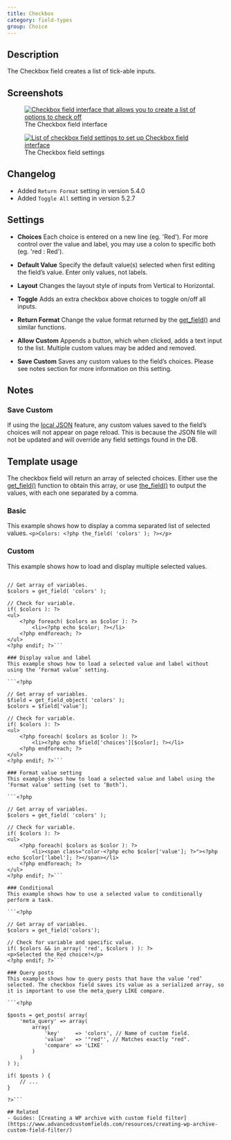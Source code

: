 ```yaml
---
title: Checkbox
category: field-types
group: Choice
---
```


## Description
The Checkbox field creates a list of tick-able inputs.

## Screenshots
<div class="gallery">
	<figure>
		<a href="https://raw.githubusercontent.com/AdvancedCustomFields/docs/master/assets/acf-checkbox-interface.png">
			<img src="https://raw.githubusercontent.com/AdvancedCustomFields/docs/master/assets/acf-checkbox-interface.png" alt="Checkbox field interface that allows you to create a list of options to check off" />
		</a>
		<figcaption>The Checkbox field interface</figcaption>
	</figure>
	<figure>
		<a href="https://raw.githubusercontent.com/AdvancedCustomFields/docs/master/assets/acf-checkbox-settings.png">
			<img src="https://raw.githubusercontent.com/AdvancedCustomFields/docs/master/assets/acf-checkbox-settings.png" alt="List of checkbox field settings to set up Checkbox field interface" />
		</a>
		<figcaption>The Checkbox field settings</figcaption>
	</figure>
</div>

## Changelog
- Added `Return Format` setting in version 5.4.0
- Added `Toggle All` setting in version 5.2.7

## Settings
- **Choices**
  Each choice is entered on a new line (eg. 'Red'). For more control over the value and label, you may use a colon to specific both (eg. 'red : Red').

- **Default Value**
  Specify the default value(s) selected when first editing the field’s value. Enter only values, not labels.

- **Layout**
  Changes the layout style of inputs from Vertical to Horizontal.

- **Toggle**
  Adds an extra checkbox above choices to toggle on/off all inputs.

- **Return Format**
  Change the value format returned by the [get_field()](https://www.advancedcustomfields.com/resources/get_field/) and similar functions.

- **Allow Custom**
  Appends a button, which when clicked, adds a text input to the list. Multiple custom values may be added and removed.

- **Save Custom**
  Saves any custom values to the field’s choices. Please see notes section for more information on this setting.


## Notes

### Save Custom
If using the [local JSON](https://www.advancedcustomfields.com/resources/local-json/) feature, any custom values saved to the field’s choices will not appear on page reload. This is because the JSON file will not be updated and will override any field settings found in the DB.

## Template usage

The checkbox field will return an array of selected choices. Either use the [get_field()](https://www.advancedcustomfields.com/resources/get_field/) function to obtain this array, or use [the_field()](https://www.advancedcustomfields.com/resources/the_field/) to output the values, with each one separated by a comma.

### Basic
This example shows how to display a comma separated list of selected values.
```<p>Colors: <?php the_field( 'colors' ); ?></p>```

### Custom
This example shows how to load and display multiple selected values.

```<?php

// Get array of variables.
$colors = get_field( 'colors' );

// Check for variable.
if( $colors ): ?>
<ul>
	<?php foreach( $colors as $color ): ?>
		<li><?php echo $color; ?></li>
	<?php endforeach; ?>
</ul>
<?php endif; ?>```

### Display value and label
This example shows how to load a selected value and label without using the ‘Format value’ setting.

```<?php

// Get array of variables.
$field = get_field_object( 'colors' );
$colors = $field['value'];

// Check for variable.
if( $colors ): ?>
<ul>
	<?php foreach( $colors as $color ): ?>
		<li><?php echo $field['choices'][$color]; ?></li>
	<?php endforeach; ?>
</ul>
<?php endif; ?>```

### Format value setting
This example shows how to load a selected value and label using the ‘Format value’ setting (set to ‘Both’).

```<?php

// Get array of variables.
$colors = get_field( 'colors' );

// Check for variable.
if( $colors ): ?>
<ul>
	<?php foreach( $colors as $color ): ?>
		<li><span class="color-<?php echo $color['value']; ?>"><?php echo $color['label']; ?></span></li>
	<?php endforeach; ?>
</ul>
<?php endif; ?>```

### Conditional
This example shows how to use a selected value to conditionally perform a task.

```<?php

// Get array of variables.
$colors = get_field('colors');

// Check for variable and specific value.
if( $colors && in_array( 'red', $colors ) ): ?>
<p>Selected the Red choice!</p>
<?php endif; ?>```

### Query posts
This example shows how to query posts that have the value ‘red’ selected. The checkbox field saves its value as a serialized array, so it is important to use the meta_query LIKE compare.

```<?php

$posts = get_posts( array(
    'meta_query' => array(
        array(
            'key'     => 'colors', // Name of custom field.
            'value'   => '"red"', // Matches exactly "red".
            'compare' => 'LIKE'
        )
    )
) );

if( $posts ) {
    // ...
}

?>```

## Related
- Guides: [Creating a WP archive with custom field filter](https://www.advancedcustomfields.com/resources/creating-wp-archive-custom-field-filter/)
